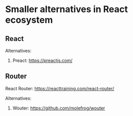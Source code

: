 # Smaller alternatives in React ecosystem

## React

Alternatives:

1. Preact: https://preactjs.com/

## Router

React Router: https://reacttraining.com/react-router/

Alternatives:
1. Wouter: https://github.com/molefrog/wouter

